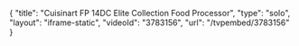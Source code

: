 {
    "title": "Cuisinart FP 14DC Elite Collection Food Processor",
    "type": "solo",
    "layout": "iframe-static",
    "videoId": "3783156",
    "url": "\/tvpembed\/3783156"
}